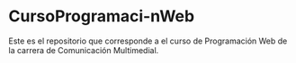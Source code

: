 # CursoProgramaci-nWeb
Este es el repositorio que corresponde a el curso de Programación Web de la carrera de Comunicación Multimedial.
